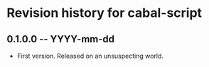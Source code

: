 # Revision history for cabal-script

## 0.1.0.0 -- YYYY-mm-dd

* First version. Released on an unsuspecting world.
